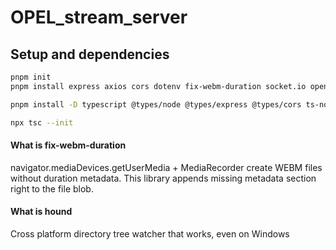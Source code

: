 # OPEL_stream_server


## Setup and dependencies

```bash
pnpm init
pnpm install express axios cors dotenv fix-webm-duration socket.io openai hound zod cloudinary @aws-sdk/client-s3 @aws-sdk/lib-storage aws-sdk

pnpm install -D typescript @types/node @types/express @types/cors ts-node

npx tsc --init
```


#### What is fix-webm-duration

navigator.mediaDevices.getUserMedia + MediaRecorder create WEBM files without duration metadata.
This library appends missing metadata section right to the file blob.

#### What is hound
Cross platform directory tree watcher that works, even on Windows